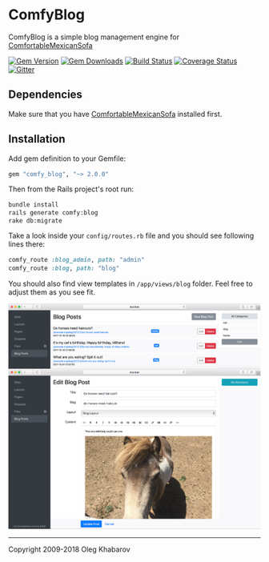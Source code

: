 # ComfyBlog

ComfyBlog is a simple blog management engine for [ComfortableMexicanSofa](https://github.com/comfy/comfortable-mexican-sofa)

[![Gem Version](https://img.shields.io/gem/v/comfy_blog.svg?style=flat)](http://rubygems.org/gems/comfy_blog)
[![Gem Downloads](https://img.shields.io/gem/dt/comfy_blog.svg?style=flat)](http://rubygems.org/gems/comfy_blog)
[![Build Status](https://img.shields.io/travis/comfy/comfy-blog.svg?style=flat)](https://travis-ci.org/comfy/comfy-blog)
[![Coverage Status](https://img.shields.io/coveralls/comfy/comfy-blog.svg?style=flat)](https://coveralls.io/r/comfy/comfy-blog?branch=master)
[![Gitter](https://badges.gitter.im/comfy/comfortable-mexican-sofa.svg)](https://gitter.im/comfy/comfortable-mexican-sofa)

## Dependencies

Make sure that you have [ComfortableMexicanSofa](https://github.com/comfy/comfortable-mexican-sofa) installed first.

## Installation

Add gem definition to your Gemfile:

```ruby
gem "comfy_blog", "~> 2.0.0"
```

Then from the Rails project's root run:

    bundle install
    rails generate comfy:blog
    rake db:migrate

Take a look inside your `config/routes.rb` file and you should see following lines there:

```ruby
comfy_route :blog_admin, path: "admin"
comfy_route :blog, path: "blog"
```

You should also find view templates in `/app/views/blog` folder. Feel free to adjust them as you see fit.

![Admin Area Preview](/doc/preview.jpg)

---

Copyright 2009-2018 Oleg Khabarov
